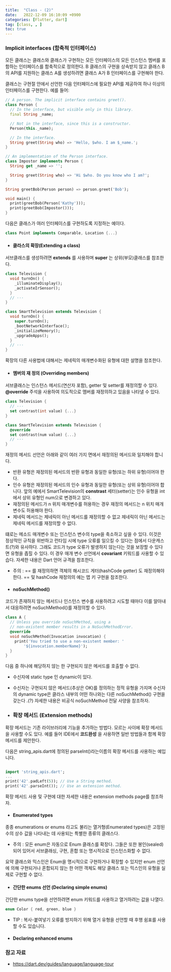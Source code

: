 ```yaml
---
title:  "Class - (2)"  
date:   2022-12-09 16:10:09 +0900
categories: [Flutter, dart]
tag: [class, , ]
toc: true
---
```


### Implicit interfaces (함축적 인터페이스)

모든 클래스는 클래스와 클래스가 구현하는 모든 인터페이스의 모든 인스턴스 멤버를 포함하는 인터페이스를 함축적으로 정의한다. B 클래스의 구현을 상속받지 않고 클래스 B의 API를 지원하는 클래스 A를 생성하려면 클래스 A가 B 인터페이스를 구현해야 한다.

클래스는 구현절 안에서 선언한 다음 인터페이스에 필요한 API를 제공하여 하나 이상의 인터페이스를 구현한다. 예를 들어:

``` dart
// A person. The implicit interface contains greet().
class Person {
  // In the interface, but visible only in this library.
  final String _name;

  // Not in the interface, since this is a constructor.
  Person(this._name);

  // In the interface.
  String greet(String who) => 'Hello, $who. I am $_name.';
}

// An implementation of the Person interface.
class Impostor implements Person {
  String get _name => '';

  String greet(String who) => 'Hi $who. Do you know who I am?';
}

String greetBob(Person person) => person.greet('Bob');

void main() {
  print(greetBob(Person('Kathy')));
  print(greetBob(Impostor()));
}
```

다음은 클래스가 여러 인터페이스를 구현하도록 지정하는 예이다.

``` dart
class Point implements Comparable, Location {...}
```

- #### 클라스의 확장(Extending a class)

서브클래스를 생성하려면 __extends__ 를 사용하며  __super__ 는 상위(부모)클래스를 참조한다.

``` dart
class Television {
  void turnOn() {
    _illuminateDisplay();
    _activateIrSensor();
  }
  // ···
}

class SmartTelevision extends Television {
  void turnOn() {
    super.turnOn();
    _bootNetworkInterface();
    _initializeMemory();
    _upgradeApps();
  }
  // ···
}

```
확장의 다른 사용법에 대해서는 제네릭의 매개변수화된 유형에 대한 설명을 참조한다.

- #### 멤버의 재 정의 (Overriding members)
서브클래스는 인스턴스 메서드(연산자 포함), getter 및 setter를 재정의할 수 있다. __@override__ 주석을 사용하여 의도적으로 멤버를 재정의하고 있음을 나타낼 수 있다.

``` dart
class Television {
  // ···
  set contrast(int value) {...}
}

class SmartTelevision extends Television {
  @override
  set contrast(num value) {...}
  // ···
}

```
재정의 메서드 선언은 아래와 같이 여러 가지 면에서 재정의된 메서드와 일치해야 합니다.

- 반환 유형은 재정의된 메서드의 반환 유형과 동일한 유형(또는 하위 유형)이어야 한다.
- 인수 유형은 재정의된 메서드의 인수 유형과 동일한 유형(또는 상위 유형)이어야 합니다. 앞의 예에서 SmartTelevision의 __constrast__ 세터(setter)는 인수 유형을 int에서 상위 유형인 num으로 변경하고 있다.
- 재정의된 메서드가 n 위치 매개변수를 허용하는 경우 재정의 메서드는 n 위치 매개변수도 허용해야 한다.
- 제네릭 메서드는 제네릭이 아닌 메서드를 재정의할 수 없고 제네릭이 아닌 메서드는 제네릭 메서드를 재정의할 수 없다.

떄로는 메소드 매개변수 또는 인스턴스 변수의 type을 축소하고 싶을 수 있다. 이것은 정상적인 규칙을 위반하고 런타임 시에 type 오류를 일으킬 수 있다는 점에서 다운캐스트(?)와 유사하다. 그래도 코드가 type  오류가 발생하지 않는다는 것을 보장할 수 있다면 유형을 좁힐 수 있다. 이 경우 매개 변수 선언에서  __covariant__ 키워드를 사용할 수 있습다. 자세한 내용은 Dart 언어 규격을 참조한다.

- 주의 : == 를 재정의하면 객체의 해시코드 게터(hashCode getter) 도 재정의해야 한다. == 및 hashCode 재정의의 예는 맵 키 구현을 참조한다. 

- #### noSuchMethod()

코드가 존재하지 않는 메서드나 인스턴스 변수를 사용하려고 시도할 때마다 이를 알아내서 대응하려면 noSuchMethod()를 재정의할 수 있다.

``` dart
class A {
  // Unless you override noSuchMethod, using a
  // non-existent member results in a NoSuchMethodError.
  @override
  void noSuchMethod(Invocation invocation) {
    print('You tried to use a non-existent member: '
        '${invocation.memberName}');
  }
}

```
다음 중 하나에 해당하지 않는 한 구현되지 않은 메서드를 호출할 수 없다.

- 수신자에 static type 인 dynamic이 있다.
- 수신자는 구현되지 않은 메서드(추상은 OK)를 정의하는 정적 유형을 가지며 수신자의  dynamic type은 클라스 내부의 어떤 하나와는 다른 noSuchMethod() 구현을 갖는다 .(?)
자세한 내용은 비공식 noSuchMethod 전달 사양을 참조하자.

- ### 확장 메서드 (Extension methods)

확장 메서드는 기존 라이브러리에 기능을 추가하는 방법다. 모르는 사이에 확장 메서드을 사용할 수도 있다. 예를 들어 IDE에서 __코드완성__ 을 사용하면 일반 방법들과  함께 확장 메서드를 제안한다.

다음은 string_apis.dart에 정의된 parseInt()라는이름의 확장 메서드를 사용하는 예입니다.

``` dart

import 'string_apis.dart';
...
print('42'.padLeft(5)); // Use a String method.
print('42'.parseInt()); // Use an extension method.

```
확장 메서드 사용 및 구현에 대한 자세한 내용은 extension methods page를 참조하자.

- #### Enumerated types

종종 enumerations or enums 라고도 불리는 열거형(Enumerated types)은 고정된 수의 상수 값을 나타내는 데 사용되는 특별한 종류의 클래스다.

- 주의 : 모든 enum은 자동으로 Enum 클래스를 확장다. 그들은 또한 봉인(sealed)되어 있어서 서브클래싱, 구현, 혼합 또는 명시적으로 인스턴스화할 수 없다.

요약 클래스와 믹스인은 Enum을 명시적으로 구현하거나 확장할 수 있지만 enum 선언에 의해 구현되거나 혼합되지 않는 한 어떤 객체도 해당 클래스 또는 믹스인의 유형을 실제로 구현할 수 없다.
- #### 간단한 enums 선언 (Declaring simple enums)

간단한 enums type을 선언하려면 enum 키워드를 사용하고 열거하려는 값을 나열다.

``` dart
enum Color { red, green, blue }
```
- TIP : 복사-붙여넣기 오류를 방지하기 위해 열거 유형을 선언할 때 후행 쉼표를 사용할 수도 있습니다.

- #### Declaring enhanced enums

### 참고 자료

- https://dart.dev/guides/language/language-tour 

